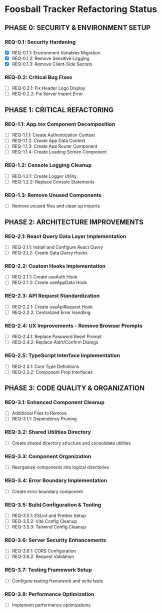 # Foosball Tracker Refactoring Status

## PHASE 0: SECURITY & ENVIRONMENT SETUP

### REQ-0.1: Security Hardening
- [x] REQ-0.1.1: Environment Variables Migration
- [x] REQ-0.1.2: Remove Sensitive Logging
- [x] REQ-0.1.3: Remove Client-Side Secrets

### REQ-0.2: Critical Bug Fixes
- [ ] REQ-0.2.1: Fix Header Logo Display
- [ ] REQ-0.2.2: Fix Server Import Error

## PHASE 1: CRITICAL REFACTORING

### REQ-1.1: App.tsx Component Decomposition
- [ ] REQ-1.1.1: Create Authentication Context
- [ ] REQ-1.1.2: Create App Data Context
- [ ] REQ-1.1.3: Create App Router Component
- [ ] REQ-1.1.4: Create Loading Screen Component

### REQ-1.2: Console Logging Cleanup
- [ ] REQ-1.2.1: Create Logger Utility
- [ ] REQ-1.2.2: Replace Console Statements

### REQ-1.3: Remove Unused Components
- [ ] Remove unused files and clean up imports

## PHASE 2: ARCHITECTURE IMPROVEMENTS

### REQ-2.1: React Query Data Layer Implementation
- [ ] REQ-2.1.1: Install and Configure React Query
- [ ] REQ-2.1.2: Create Data Query Hooks

### REQ-2.2: Custom Hooks Implementation
- [ ] REQ-2.1.1: Create useAuth Hook
- [ ] REQ-2.1.2: Create useAppData Hook

### REQ-2.3: API Request Standardization
- [ ] REQ-2.2.1: Create useApiRequest Hook
- [ ] REQ-2.2.2: Centralized Error Handling

### REQ-2.4: UX Improvements - Remove Browser Prompts
- [ ] REQ-2.4.1: Replace Password Reset Prompt
- [ ] REQ-2.4.2: Replace Alert/Confirm Dialogs

### REQ-2.5: TypeScript Interface Implementation
- [ ] REQ-2.3.1: Core Type Definitions
- [ ] REQ-2.3.2: Component Prop Interfaces

## PHASE 3: CODE QUALITY & ORGANIZATION

### REQ-3.1: Enhanced Component Cleanup
- [ ] Additional Files to Remove
- [ ] REQ-3.1.1: Dependency Pruning

### REQ-3.2: Shared Utilities Directory
- [ ] Create shared directory structure and consolidate utilities

### REQ-3.3: Component Organization
- [ ] Reorganize components into logical directories

### REQ-3.4: Error Boundary Implementation
- [ ] Create error boundary component

### REQ-3.5: Build Configuration & Tooling
- [ ] REQ-3.5.1: ESLint and Prettier Setup
- [ ] REQ-3.5.2: Vite Config Cleanup
- [ ] REQ-3.5.3: Tailwind Config Cleanup

### REQ-3.6: Server Security Enhancements
- [ ] REQ-3.6.1: CORS Configuration
- [ ] REQ-3.6.2: Request Validation

### REQ-3.7: Testing Framework Setup
- [ ] Configure testing framework and write tests

### REQ-3.8: Performance Optimization
- [ ] Implement performance optimizations
